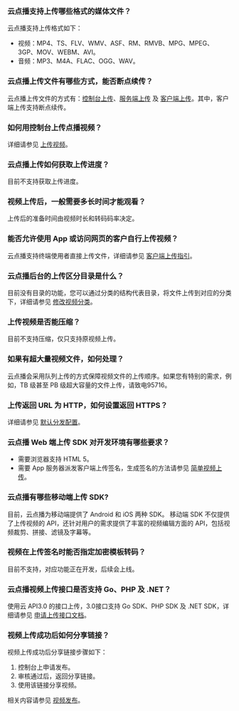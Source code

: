 ### 云点播支持上传哪些格式的媒体文件？

云点播支持上传格式如下：
- 视频：MP4、TS、FLV、WMV、ASF、RM、RMVB、MPG、MPEG、3GP、MOV、WEBM、AVI。
- 音频：MP3、M4A、FLAC、OGG、WAV。

### 云点播上传文件有哪些方式，能否断点续传？
云点播上传文件的方式有：[控制台上传](https://cloud.tencent.com/document/product/266/2841)、[服务端上传](https://cloud.tencent.com/document/product/266/9759) 及 [客户端上传](https://cloud.tencent.com/document/product/266/9219)。其中，客户端上传支持断点续传。

### 如何用控制台上传点播视频？
详细请参见 [上传视频](https://cloud.tencent.com/document/product/266/2841)。


### 云点播上传如何获取上传进度？

目前不支持获取上传进度。

### 视频上传后，一般需要多长时间才能观看？
上传后的准备时间由视频时长和转码码率决定。

### 能否允许使用 App 或访问网页的客户自行上传视频？

云点播支持终端使用者直接上传文件，详细请参见 [客户端上传指引](https://cloud.tencent.com/document/product/266/9219)。

### 云点播后台的上传区分目录是什么？
目前没有目录的功能，您可以通过分类的结构代表目录，将文件上传到对应的分类下，详细请参见 [修改视频分类](https://cloud.tencent.com/document/product/266/36449)。

### 上传视频是否能压缩？
目前不支持压缩，仅只支持原视频上传。

### 如果有超大量视频文件，如何处理？

云点播会采用队列上传的方式保障视频文件的上传顺序。如果您有特别的需求，例如，TB 级甚至 PB 级超大容量的文件上传，请致电95716。
### 上传返回 URL 为 HTTP，如何设置返回 HTTPS？
详细请参见 [默认分发配置](https://cloud.tencent.com/document/product/266/33373)。

### 云点播 Web 端上传 SDK 对开发环境有哪些要求？
- 需要浏览器支持 HTML 5。
- 需要 App 服务器派发客户端上传签名，生成签名的方法请参见 [简单视频上传](https://cloud.tencent.com/document/product/266/9239#.E7.AE.80.E5.8D.95.E8.A7.86.E9.A2.91.E4.B8.8A.E4.BC.A0)。

### 云点播有哪些移动端上传 SDK?

目前，云点播为移动端提供了 Android 和 iOS 两种 SDK。
移动端 SDK 不仅提供了上传视频的 API，还针对用户的需求提供了丰富的视频编辑方面的 API，包括视频裁剪、拼接、滤镜及字幕等。

### 视频在上传签名时能否指定加密模板转码？
目前不支持，对应功能正在开发，后续会上线。

### 云点播视频上传接口是否支持 Go、PHP 及 .NET？
使用云 API3.0 的接口上传，3.0接口支持 Go SDK、PHP SDK 及 .NET SDK，详细请参见 [申请上传接口文档](https://cloud.tencent.com/document/product/266/31767#SDK)。



### 视频上传成功后如何分享链接？
视频上传成功后分享链接步骤如下：
1. 控制台上申请发布。
2. 审核通过后，返回分享链接。
3. 使用该链接分享视频。

相关内容请参见 [视频发布](https://cloud.tencent.com/document/product/266/36452#.E8.A7.86.E9.A2.91.E5.8F.91.E5.B8.83)。

